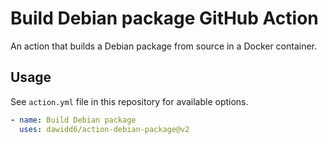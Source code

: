 # Build Debian package GitHub Action

An action that builds a Debian package from source in a Docker container.

## Usage

See `action.yml` file in this repository for available options.

```yaml
- name: Build Debian package
  uses: dawidd6/action-debian-package@v2
```
